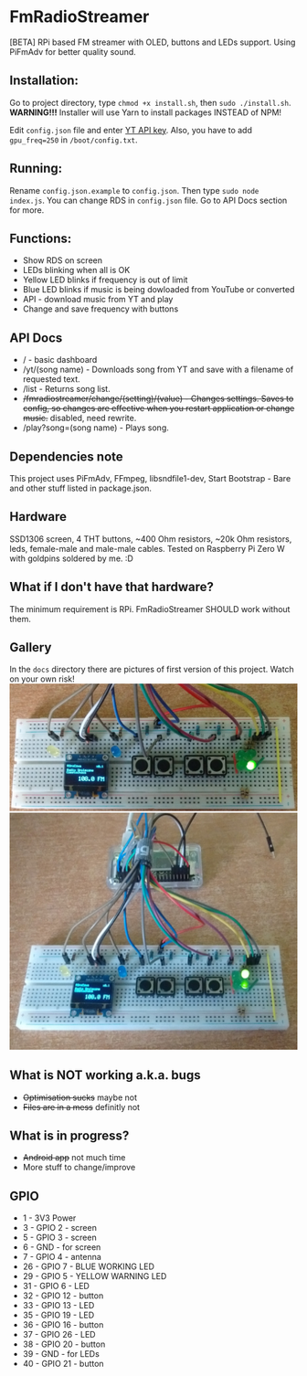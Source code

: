 # FmRadioStreamer
[BETA] RPi based FM streamer with OLED, buttons and LEDs support.
Using PiFmAdv for better quality sound.

## Installation:
Go to project directory, type `chmod +x install.sh`, then `sudo ./install.sh`. **WARNING!!!** Installer will use Yarn to install packages INSTEAD of NPM! 

Edit `config.json` file and enter [YT API key](https://developers.google.com/youtube/v3/getting-started).
Also, you have to add `gpu_freq=250` in `/boot/config.txt`.

## Running:
Rename `config.json.example` to `config.json`. Then type `sudo node index.js`. You can change RDS in `config.json` file. Go to API Docs section for more.

## Functions:
- Show RDS on screen
- LEDs blinking when all is OK
- Yellow LED blinks if frequency is out of limit
- Blue LED blinks if music is being dowloaded from YouTube or converted
- API - download music from YT and play
- Change and save frequency with buttons

## API Docs
- / - basic dashboard
- /yt/(song name) - Downloads song from YT and save with a filename of requested text.
- /list - Returns song list.
- ~~/fmradiostreamer/change/(setting)/(value) - Changes settings. Saves to config, so changes are effective when you restart application or change music.~~ disabled, need rewrite.
- /play?song=(song name) - Plays song.

## Dependencies note
This project uses PiFmAdv, FFmpeg, libsndfile1-dev, Start Bootstrap - Bare and other stuff listed in package.json.

## Hardware
SSD1306 screen, 4 THT buttons, ~400 Ohm resistors, ~20k Ohm resistors, leds, female-male and male-male cables. Tested on Raspberry Pi Zero W with goldpins soldered by me. :D

## What if I don't have that hardware?
The minimum requirement is RPi. FmRadioStreamer SHOULD work without them.

## Gallery
In the `docs` directory there are pictures of first version of this project. Watch on your own risk!
![Image](docs/hwv2_1.jpg?raw=true "Image")
![Image](docs/hwv2_2.jpg?raw=true "Image")

## What is NOT working a.k.a. bugs
- ~~Optimisation sucks~~ maybe not
- ~~Files are in a mess~~ definitly not

## What is in progress?
- ~~Android app~~ not much time
- More stuff to change/improve

## GPIO
- 1 - 3V3 Power
- 3 - GPIO 2 - screen
- 5 - GPIO 3 - screen
- 6 - GND - for screen
- 7 - GPIO 4 -  antenna
- 26 - GPIO 7 - BLUE WORKING LED
- 29 - GPIO 5 - YELLOW WARNING LED
- 31 - GPIO 6 - LED
- 32 - GPIO 12 - button
- 33 - GPIO 13 - LED
- 35 - GPIO 19 - LED
- 36 - GPIO 16 - button
- 37 - GPIO 26 - LED
- 38 - GPIO 20 - button
- 39 - GND - for LEDs
- 40 - GPIO 21 - button